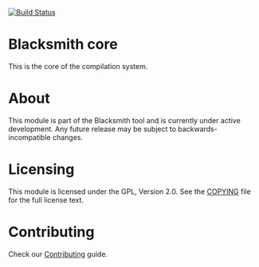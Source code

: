 [![Build Status](https://api.travis-ci.org/bitnami/blacksmith-core.svg?branch=master)](http://travis-ci.org/bitnami/blacksmith-core)

# Blacksmith core

This is the core of the compilation system.

# About

This module is part of the Blacksmith tool and is currently under active development. Any future release may be subject to backwards-incompatible changes.

# Licensing

This module is licensed under the GPL, Version 2.0. See the [COPYING](COPYING) file for the full license text.

# Contributing

Check our [Contributing](CONTRIBUTING.md) guide.
